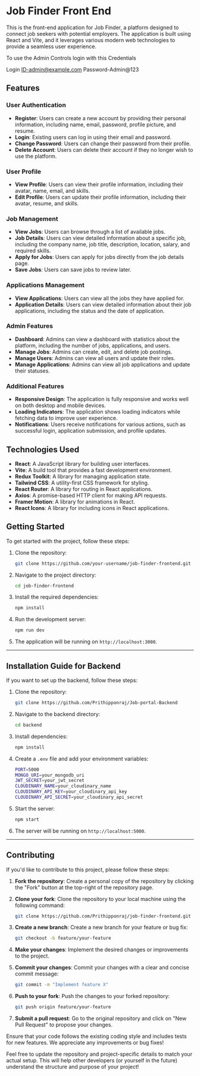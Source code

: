 # Job Finder Front End

This is the front-end application for Job Finder, a platform designed to connect job seekers with potential employers. The application is built using React and Vite, and it leverages various modern web technologies to provide a seamless user experience.

To use the Admin Controls login with this Credentials 

Login ID-admin@example.com
Password-Admin@123

## Features

### User Authentication
- **Register**: Users can create a new account by providing their personal information, including name, email, password, profile picture, and resume.
- **Login**: Existing users can log in using their email and password.
- **Change Password**: Users can change their password from their profile.
- **Delete Account**: Users can delete their account if they no longer wish to use the platform.

### User Profile
- **View Profile**: Users can view their profile information, including their avatar, name, email, and skills.
- **Edit Profile**: Users can update their profile information, including their avatar, resume, and skills.

### Job Management
- **View Jobs**: Users can browse through a list of available jobs.
- **Job Details**: Users can view detailed information about a specific job, including the company name, job title, description, location, salary, and required skills.
- **Apply for Jobs**: Users can apply for jobs directly from the job details page.
- **Save Jobs**: Users can save jobs to review later.

### Applications Management
- **View Applications**: Users can view all the jobs they have applied for.
- **Application Details**: Users can view detailed information about their job applications, including the status and the date of application.

### Admin Features
- **Dashboard**: Admins can view a dashboard with statistics about the platform, including the number of jobs, applications, and users.
- **Manage Jobs**: Admins can create, edit, and delete job postings.
- **Manage Users**: Admins can view all users and update their roles.
- **Manage Applications**: Admins can view all job applications and update their statuses.

### Additional Features
- **Responsive Design**: The application is fully responsive and works well on both desktop and mobile devices.
- **Loading Indicators**: The application shows loading indicators while fetching data to improve user experience.
- **Notifications**: Users receive notifications for various actions, such as successful login, application submission, and profile updates.

## Technologies Used
- **React**: A JavaScript library for building user interfaces.
- **Vite**: A build tool that provides a fast development environment.
- **Redux Toolkit**: A library for managing application state.
- **Tailwind CSS**: A utility-first CSS framework for styling.
- **React Router**: A library for routing in React applications.
- **Axios**: A promise-based HTTP client for making API requests.
- **Framer Motion**: A library for animations in React.
- **React Icons**: A library for including icons in React applications.

## Getting Started
To get started with the project, follow these steps:

1. Clone the repository:

    ```bash
    git clone https://github.com/your-username/job-finder-frontend.git
    ```

2. Navigate to the project directory:

    ```bash
    cd job-finder-frontend
    ```

3. Install the required dependencies:

    ```bash
    npm install
    ```

4. Run the development server:

    ```bash
    npm run dev
    ```

5. The application will be running on `http://localhost:3000`.

---

## Installation Guide for Backend

If you want to set up the backend, follow these steps:

1. Clone the repository:

    ```bash
    git clone https://github.com/Prithipponraj/Job-portal-Backend
    ```

2. Navigate to the backend directory:

    ```bash
    cd backend
    ```

3. Install dependencies:

    ```bash
    npm install
    ```

4. Create a `.env` file and add your environment variables:

    ```bash
    PORT=5000
    MONGO_URI=your_mongodb_uri
    JWT_SECRET=your_jwt_secret
    CLOUDINARY_NAME=your_cloudinary_name
    CLOUDINARY_API_KEY=your_cloudinary_api_key
    CLOUDINARY_API_SECRET=your_cloudinary_api_secret
    ```

5. Start the server:

    ```bash
    npm start
    ```

6. The server will be running on `http://localhost:5000`.

---

## Contributing

If you'd like to contribute to this project, please follow these steps:

1. **Fork the repository**: Create a personal copy of the repository by clicking the "Fork" button at the top-right of the repository page.
2. **Clone your fork**: Clone the repository to your local machine using the following command:

    ```bash
    git clone https://github.com/Prithipponraj/job-finder-frontend.git
    ```

3. **Create a new branch**: Create a new branch for your feature or bug fix:

    ```bash
    git checkout -b feature/your-feature
    ```

4. **Make your changes**: Implement the desired changes or improvements to the project.
5. **Commit your changes**: Commit your changes with a clear and concise commit message:

    ```bash
    git commit -m "Implement feature X"
    ```

6. **Push to your fork**: Push the changes to your forked repository:

    ```bash
    git push origin feature/your-feature
    ```

7. **Submit a pull request**: Go to the original repository and click on "New Pull Request" to propose your changes.

Ensure that your code follows the existing coding style and includes tests for new features. We appreciate any improvements or bug fixes!

Feel free to update the repository and project-specific details to match your actual setup. This will help other developers (or yourself in the future) understand the structure and purpose of your project!

